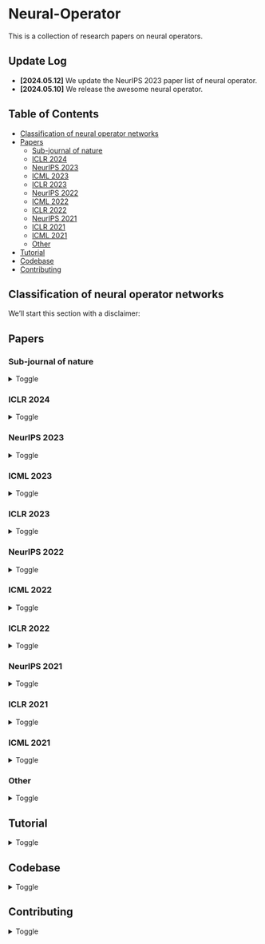 # Neural-Operator
This is a collection of research papers on neural operators. 

## Update Log

- **[2024.05.12]** We update the NeurIPS 2023 paper list of neural operator.
- **[2024.05.10]** We release the awesome neural operator.

## Table of Contents
- [Classification of neural operator networks](#classification-of-neural-operator-networks)
- [Papers](#papers)
  - [Sub-journal of nature](#sub-journal-of-nature)
  - [ICLR 2024](#iclr-2024)
  - [NeurIPS 2023](#neurips-2023)
  - [ICML 2023](#icml-2023)
  - [ICLR 2023](#iclr-2023)
  - [NeurIPS 2022](#neurips-2022)
  - [ICML 2022](#icml-2022)
  - [ICLR 2022](#iclr-2022)
  - [NeurIPS 2021](#neurips-2021)
  - [ICLR 2021](#iclr-2021)
  - [ICML 2021](#icml-2021)
  - [Other](#other)
- [Tutorial](#tutorial)
- [Codebase](#codebase)
- [Contributing](#contributing)

## Classification of neural operator networks
We’ll start this section with a disclaimer:

## Papers
### Sub-journal of nature

<details>
<summary>Toggle</summary>
  
<ul>
  
  <li>
    <a href="https://www.nature.com/articles/s42254-024-00712-5"> Neural operators for accelerating scientific simulations and design</a></li>
    <ul>
      <li>Kamyar Azizzadenesheli, Nikola Kovachki, Zongyi Li, Miguel Liu-Schiaffini, Jean Kossaifi & Anima Anandkumar</li>
      <li>Key: dyna architecture</li>
      <li>ExpEnv: None</li>
    </ul>
  </li>
  
</ul>

</details>

### ICLR 2024

<details>
<summary>Toggle</summary>
<ul>
  <li>Paper Title</li>
  <li>Author1, Author2, and Author3</li>
  <li>Key: Key insights</li>
  <li>ExpEnv: Experiment environment</li>
</ul>
  
</details>

### NeurIPS 2023

<details>
<summary>Toggle</summary>
<ul>
  
  <li>
    <a href="https://proceedings.neurips.cc/paper_files/paper/2023/file/dc35c593e61f6df62db541b976d09dcf-Paper-Conference.pdf">Representation Equivalent Neural Operators: a Framework for Alias-free Operator Learning</a>
    <ul>
      <li>Francesca Bartolucci, Emmanuel de Bézenac, Bogdan Raonic, Roberto Molinaro, Siddhartha Mishra, Rima Alaifari</li>
      <li>Key: operator learning; Representation equivalent Neural Operators (ReNO); the concept of operator aliasing</li>
      <li>ExpEnv: None</li>
    </ul>
  </li>
  
  <li>
    <a href="https://proceedings.neurips.cc/paper_files/paper/2023/file/70518ea42831f02afc3a2828993935ad-Paper-Conference.pdf">Geometry-Informed Neural Operator for Large-Scale 3D PDEs</a>
    <ul>
      <li>Zongyi Li, Nikola Kovachki, Chris Choy, Boyi Li, Jean Kossaifi, Shourya Otta, Mohammad Amin Nabian, Maximilian Stadler, Christian Hundt, Kamyar Azizzadenesheli, Animashree Anandkumar</li>
      <li>Key: geometry-informed neural operator (GINO)</li>
      <li>ExpEnv: None</li>
    </ul>
  </li>

  <li>
  <a href="https://proceedings.neurips.cc/paper_files/paper/2023/file/f3c1951b34f7f55ffaecada7fde6bd5a-Paper-Conference.pdf">Convolutional Neural Operators for robust and accurate learning of PDEs</a>
  <ul>
    <li>Bogdan Raonic, Roberto Molinaro, Tim De Ryck, Tobias Rohner, Francesca Bartolucci, Rima Alaifari, Siddhartha Mishra, Emmanuel de Bézenac</li>
    <li>Key: convolutional neural operators (CNOs)</li>
    <li>ExpEnv: None</li>
  </ul>
  </li>

  <li>
  <a href="https://proceedings.neurips.cc/paper_files/paper/2023/file/940a7634dab556b67af15bacd337f7db-Paper-Conference.pdf">Domain Agnostic Fourier Neural Operators</a>
  <ul>
    <li>Ning Liu, Siavash Jafarzadeh, Yue Yu</li>
    <li>Key: convolutional neural operators (CNOs)</li>
    <li>ExpEnv: None</li>
  </ul>
  </li>

  <li>
  <a href="https://papers.nips.cc/paper_files/paper/2023/file/d899a31938c7838965b589d9b14a5ca6-Paper-Conference.pdf">ASPEN: Breaking Operator Barriers for Efficient Parallelization of Deep Neural Networks</a>
  <ul>
    <li>Jongseok Park, Kyungmin Bin, Gibum Park, Sangtae Ha, Kyunghan Lee</li>
    <li>Key: </li>
    <li>ExpEnv: None</li>
  </ul>
  </li>

  <li>
  <a href="https://papers.nips.cc/paper_files/paper/2023/file/b40d5797756800c97f3d525c2e4c8357-Paper-Conference.pdf">Globally injective and bijective neural operators</a>
  <ul>
    <li>Takashi Furuya, Michael Puthawala, Matti Lassas, Maarten V. de Hoop</li>
    <li>Key: </li>
    <li>ExpEnv: None</li>
  </ul>
  </li>

  <li>
  <a href="https://papers.nips.cc/paper_files/paper/2023/file/32cc61322f1e2f56f989d29ccc7cfbb7-Paper-Conference.pdf">Deep Equilibrium Based Neural Operators for Steady-State PDEs</a>
  <ul>
    <li>Tanya Marwah, Ashwini Pokle, J. Zico Kolter, Zachary Lipton, Jianfeng Lu, Andrej Risteski</li>
    <li>Key: </li>
    <li>ExpEnv: None</li>
  </ul>
  </li>

  <li>
  <a href="https://papers.nips.cc/paper_files/paper/2023/file/c362fbc0d182c6b4b8dadb90177239e4-Paper-Conference.pdf">Equivariant Neural Operator Learning with Graphon Convolution</a>
  <ul>
    <li>Chaoran Cheng, Jian Peng</li>
    <li>Key: </li>
    <li>ExpEnv: None</li>
  </ul>
  </li>

  <li>
  <a href="https://papers.nips.cc/paper_files/paper/2023/file/57d7e7e1593ad1ab6818c258fa5654ce-Paper-Conference.pdf">Training neural operators to preserve invariant measures of chaotic attractors</a>
  <ul>
    <li>Ruoxi Jiang, Peter Y. Lu, Elena Orlova, Rebecca Willett</li>
    <li>Key: </li>
    <li>ExpEnv: None</li>
  </ul>
  </li>

  <li>
  <a href="https://papers.nips.cc/paper_files/paper/2023/file/948d8ba4e30c8c3a800cf436b31f376e-Paper-Conference.pdf">DeepPCR: Parallelizing Sequential Operations in Neural Networks</a>
  <ul>
    <li>Federico Danieli, Miguel Sarabia, Xavier Suau Cuadros, Pau Rodriguez, Luca Zappella</li>
    <li>Key: </li>
    <li>ExpEnv: None</li>
  </ul>
  </li>

  <li>
  <a href="https://papers.nips.cc/paper_files/paper/2023/file/df54302388bbc145aacaa1a54a4a5933-Paper-Conference.pdf">Operator Learning with Neural Fields: Tackling PDEs on General Geometries</a>
  <ul>
    <li>Louis Serrano, Lise Le Boudec, Armand Kassaï Koupaï, Thomas X Wang, Yuan Yin, Jean-Noël Vittaut, Patrick Gallinari</li>
    <li>Key: </li>
    <li>ExpEnv: None</li>
  </ul>
  </li>

  <li>
  <a href="https://papers.nips.cc/paper_files/paper/2023/file/df54302388bbc145aacaa1a54a4a5933-Paper-Conference.pdf">Operator Learning with Neural Fields: Tackling PDEs on General Geometries</a>
  <ul>
    <li>Louis Serrano, Lise Le Boudec, Armand Kassaï Koupaï, Thomas X Wang, Yuan Yin, Jean-Noël Vittaut, Patrick Gallinari</li>
    <li>Key: </li>
    <li>ExpEnv: None</li>
  </ul>
  </li>

  
</ul>
  
</details>



### ICML 2023
<details>
<summary>Toggle</summary>
<ul>
  <li>Paper Title</li>
  <li>Author1, Author2, and Author3</li>
  <li>Key: Key insights</li>
  <li>ExpEnv: Experiment environment</li>
</ul>
</details>

### ICLR 2023
<details>
<summary>Toggle</summary>
<ul>
  <li>Paper Title</li>
  <li>Author1, Author2, and Author3</li>
  <li>Key: Key insights</li>
  <li>ExpEnv: Experiment environment</li>
</ul>
</details>

### NeurIPS 2022
<details>
<summary>Toggle</summary>
<ul>
  
  <li>
  <a href="https://papers.nips.cc/paper_files/paper/2022/file/5ddfb189c022a317ff1c72e6639079de-Paper-Conference.pdf">NeurOLight: A Physics-Agnostic Neural Operator Enabling Parametric Photonic Device Simulation</a>
  <ul>
    <li>Jiaqi Gu, Zhengqi Gao, Chenghao Feng, Hanqing Zhu, Ray Chen, Duane Boning, David Pan</li>
    <li>Key: </li>
    <li>ExpEnv: <a href="https://papers.nips.cc/paper_files/paper/2022/file/5ddfb189c022a317ff1c72e6639079de-Paper-Conference.pdf">NeurOLight: A Physics-Agnostic Neural Operator Enabling Parametric Photonic Device Simulation</a></li>
  </ul>
  </li>

  <li>
  <a href="https://papers.nips.cc/paper_files/paper/2022/file/6cdd4ce9330025967dd1ed0bed3010f5-Paper-Conference.pdf">Operative dimensions in unconstrained connectivity of recurrent neural networks</a>
  <ul>
    <li>Jiaqi Gu, Zhengqi Gao, Chenghao Feng, Hanqing Zhu, Ray Chen, Duane Boning, David Pan</li>
    <li>Key: </li>
    <li>ExpEnv: <a href="https://gitlab.com/neuroinf/operativeDimensions">operativeDimensions</a></li>
  </ul>
  </li>



</ul>
</details>

### ICML 2022
<details>
<summary>Toggle</summary>
<ul>
  <li>Paper Title</li>
  <li>Author1, Author2, and Author3</li>
  <li>Key: Key insights</li>
  <li>ExpEnv: Experiment environment</li>
</ul>
</details>

### ICLR 2022
<details>
<summary>Toggle</summary>
<ul>
  <li>Paper Title</li>
  <li>Author1, Author2, and Author3</li>
  <li>Key: Key insights</li>
  <li>ExpEnv: Experiment environment</li>
</ul>
</details>

### NeurIPS 2021
<details>
<summary>Toggle</summary>
<ul>
  <li>Paper Title</li>
  <li>Author1, Author2, and Author3</li>
  <li>Key: Key insights</li>
  <li>ExpEnv: Experiment environment</li>
</ul>
</details>

### ICLR 2021
<details>
<summary>Toggle</summary>
<ul>
  <li>Paper Title</li>
  <li>Author1, Author2, and Author3</li>
  <li>Key: Key insights</li>
  <li>ExpEnv: Experiment environment</li>
</ul>
</details>

### ICML 2021
<details>
<summary>Toggle</summary>
<ul>
  <li>Paper Title</li>
  <li>Author1, Author2, and Author3</li>
  <li>Key: Key insights</li>
  <li>ExpEnv: Experiment environment</li>
</ul>
</details>

### Other
<details>
<summary>Toggle</summary>
<ul>
  <li>Paper Title</li>
  <li>Author1, Author2, and Author3</li>
  <li>Key: Key insights</li>
  <li>ExpEnv: Experiment environment</li>
</ul>
</details>

## Tutorial
<details>
<summary>Toggle</summary>
<ul>
  <li>Details about the tutorial.</li>
</ul>
</details>

## Codebase
<details>
<summary>Toggle</summary>
<ul>
  <li>Details about the codebase.</li>
</ul>
</details>

## Contributing
<details>
<summary>Toggle</summary>
<ul>
  <li>Details about contributing.</li>
</ul>
</details>


